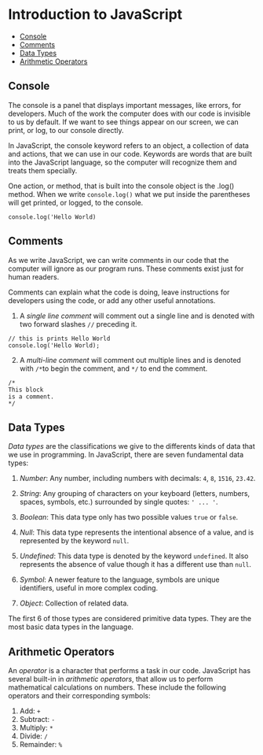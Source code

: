# Introduction to JavaScript

* [Console](#Console)
* [Comments](#Comments)
* [Data Types](#Data-Types)
* [Arithmetic Operators](#Arithmetic-Operators)

## Console
The console is a panel that displays important messages, like errors, for developers. Much of the work the computer does with our code is invisible to us by default. If we want to see things appear on our screen, we can print, or log, to our console directly.

In JavaScript, the console keyword refers to an object, a collection of data and actions, that we can use in our code. Keywords are words that are built into the JavaScript language, so the computer will recognize them and treats them specially.

One action, or method, that is built into the console object is the .log() method. When we write `console.log()` what we put inside the parentheses will get printed, or logged, to the console.

`console.log('Hello World)`

## Comments
As we write JavaScript, we can write comments in our code that the computer will ignore as our program runs. These comments exist just for human readers.

Comments can explain what the code is doing, leave instructions for developers using the code, or add any other useful annotations.

1. A *single line comment* will comment out a single line and is denoted with two forward slashes `//` preceding it.

  ```
  // this is prints Hello World
  console.log('Hello World);
  ```
2. A *multi-line comment* will comment out multiple lines and is denoted with `/*`to begin the comment, and `*/` to end the comment.

  ```
  /* 
  This block
  is a comment.
  */
  ```

## Data Types
*Data types* are the classifications we give to the differents kinds of data that we use in programming. In JavaScript, there are seven fundamental data types:

1. *Number*: Any number, including numbers with decimals: `4`, `8`, `1516`, `23.42`.
2. *String*: Any grouping of characters on your keyboard (letters, numbers, spaces, symbols, etc.) surrounded by single quotes:
`' ... '`.
3. *Boolean*: This data type only has two possible values `true` or `false`.
4. *Null*: This data type represents the intentional absence of a value, and is represented by the keyword `null`.
5. *Undefined*: This data type is denoted by the keyword `undefined`. It also represents the absence of value though it has a different use than `null`.
6. *Symbol*: A newer feature to the language, symbols are unique identifiers, useful in more complex coding.

7. *Object*: Collection of related data.

The first 6 of those types are considered primitive data types. They are the most basic data types in the language.

## Arithmetic Operators
An *operator* is a character that performs a task in our code. JavaScript has several built-in in *arithmetic operators*, that allow us to perform mathematical calculations on numbers. These include the following operators and their corresponding symbols:

1. Add: `+`
2. Subtract: `-`
3. Multiply: `*`
4. Divide: `/`
5. Remainder: `%`